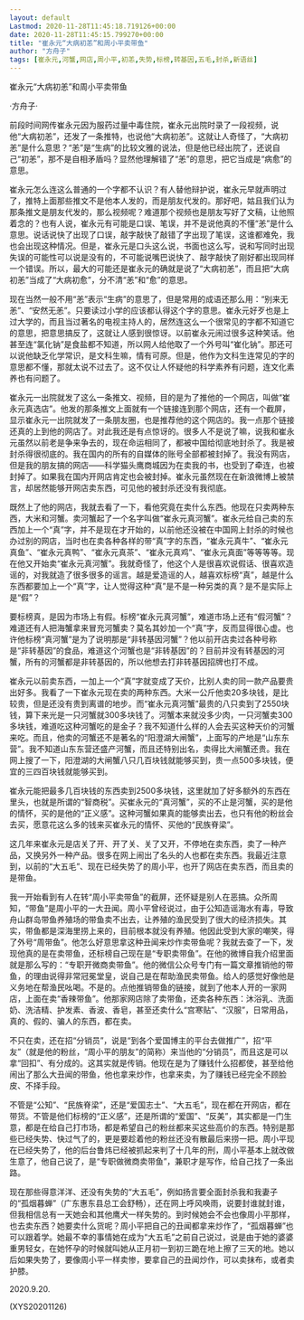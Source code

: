 ```yaml
---
layout: default
Lastmod: 2020-11-28T11:45:18.719126+00:00
date: 2020-11-28T11:45:15.799270+00:00
title: "崔永元“大病初恙”和周小平卖带鱼"
author: "方舟子"
tags: [崔永元,河蟹,网店,周小平,初恙,失势,标榜,转基因,五毛,封杀,新语丝]
---
```


崔永元“大病初恙”和周小平卖带鱼

·方舟子·

前段时间网传崔永元因为服药过量中毒住院，崔永元出院时录了一段视频，说他“大病初恙”，还发了一条推特，也说他“大病初恙”。这就让人奇怪了，“大病初恙”是什么意思？“恙”是“生病”的比较文雅的说法，但是他已经出院了，还说自己“初恙”，那不是自相矛盾吗？显然他理解错了“恙”的意思，把它当成是“病愈”的意思。

崔永元怎么连这么普通的一个字都不认识？有人替他辩护说，崔永元早就声明过了，推特上面那些推文不是他本人发的，而是朋友代发的。那好吧，姑且我们认为那条推文是朋友代发的，那么视频呢？难道那个视频也是朋友写好了文稿，让他照着念的？也有人说，崔永元有可能是口误、笔误，并不是说他真的不懂“恙”是什么意思。说话说快了出现了口误，敲字敲快了敲错了字出现了笔误，这谁都难免，我也会出现这种情况。但是，崔永元是口头这么说，书面也这么写，说和写同时出现失误的可能性可以说是没有的，不可能说嘴巴说快了、敲字敲快了刚好都出现同样一个错误。所以，最大的可能还是崔永元的确就是说了“大病初恙”，而且把“大病初恙”当成了“大病初愈”，分不清“恙”和“愈”的意思。

现在当然一般不用“恙”表示“生病”的意思了，但是常用的成语还那么用：“别来无恙”、“安然无恙”。只要读过小学的应该都认得这个字的意思。崔永元好歹也是上过大学的，而且当过著名的电视主持人的，居然连这么一个很常见的字都不知道它的意思，把意思搞反了，这就让人感到很惊讶。以前崔永元闹过很多这种笑话。他甚至连“氯化钠”是食盐都不知道，所以网人给他取了一个外号叫“崔化钠”。那还可以说他缺乏化学常识，是文科生嘛，情有可原。但是，他作为文科生连常见的字的意思都不懂，那就太说不过去了。这不仅让人怀疑他的科学素养有问题，连文化素养也有问题了。

崔永元一出院就发了这么一条推文、视频，目的是为了推他的一个网店，叫做“崔永元真选店”。他发的那条推文上面就有一个链接连到那个网店，还有一个截屏，显示崔永元一出院就发了一条朋友圈，也是推荐他的这个网店的。我一点那个链接还真的上到他的网店了。对此我还是有点惊讶的。很多人不是说了嘛，说我和崔永元虽然以前老是争来争去的，现在命运相同了，都被中国给彻底地封杀了。我是被封杀得很彻底的。我在国内的所有的自媒体的账号全部都被封掉了。我没有网店，但是我的朋友搞的网店——科学猫头鹰商城因为在卖我的书，也受到了牵连，也被封掉了。如果我在国内开网店肯定也会被封掉。崔永元虽然现在在新浪微博上被禁言，却居然能够开网店卖东西，可见他的被封杀还没有我彻底。

既然上了他的网店，我就去看了一下，看他究竟在卖什么东西。他现在只卖两种东西，大米和河蟹。卖河蟹起了一个名字叫做“崔永元真河蟹”。崔永元给自己卖的东西加上一个“真”字，并不是现在才开始的，以前他还没被在中国网上封杀的时候也办过别的网店，当时也在卖各种各样的带“真”字的东西，“崔永元真牛”、“崔永元真鱼”、“崔永元真鸭”、“崔永元真茶”、“崔永元真鸡”、“崔永元真面”等等等等。现在他又开始卖“崔永元真河蟹”。我就奇怪了，他这个人是很喜欢说假话、很喜欢造谣的，对我就造了很多很多的谣言。越是爱造谣的人，越喜欢标榜“真”，越是什么东西都要加上一个“真”字，让人觉得这种“真”是不是一种另类的真？是不是实际上是“假”？

要标榜真，是因为市场上有假。标榜“崔永元真河蟹”，难道市场上还有“假河蟹”？难道还有人把海蟹拿来冒充河蟹卖？莫名其妙加一个“真”字，反而显得很心虚。也许他标榜“真河蟹”是为了说明那是“非转基因河蟹”？他以前开店卖过各种号称是“非转基因”的食品，难道这个河蟹也是“非转基因”的？目前并没有转基因的河蟹，所有的河蟹都是非转基因的，所以他想去打非转基因招牌也打不成。

崔永元以前卖东西，一加上一个“真”字就变成了天价，比别人卖的同一款产品要贵出好多。我看了一下崔永元现在卖的两种东西。大米一公斤他卖20多块钱，是比较贵，但是还没有贵到离谱的地步。而“崔永元真河蟹”最贵的八只卖到了2550块钱，算下来光是一只河蟹就300多块钱了。河蟹本来就没多少肉，一只河蟹卖300多块钱，难道吃这种河蟹吃的是金子？我不知道什么样的人会去买这种天价的河蟹来吃。而且，他卖的河蟹还不是著名的“阳澄湖大闸蟹”，上面写的产地是“山东东营”。我不知道山东东营还盛产河蟹，而且还特别出名，卖得比大闸蟹还贵。我在网上搜了一下，阳澄湖的大闸蟹八只几百块钱就能够买到，贵一点500多块钱，便宜的三四百块钱就能够买到。

崔永元能把最多几百块钱的东西卖到2500多块钱，这里就加了好多额外的东西在里头，也就是所谓的“智商税”。买崔永元的“真河蟹”，买的不止是河蟹，买的是他的情怀，买的是他的“正义感”。这种河蟹如果真的能够卖出去，也只有他的粉丝会去买，愿意花这么多的钱来买崔永元的情怀、买他的“民族脊梁”。

这几年来崔永元是店关了开、开了关、关了又开，不停地在卖东西，卖了一种产品，又换另外一种产品。很多在网上闹出了名头的人也都在卖东西。我最近注意到，以前的“大五毛”、现在已经失势了的周小平，也开了网店在卖东西，而且卖的是带鱼。

我一开始看到有人在转“周小平卖带鱼”的截屏，还怀疑是别人在恶搞。众所周知，“带鱼”是周小平的一大丑闻。周小平曾经说过，由于公知造谣海水有毒，导致舟山群岛带鱼养殖场的带鱼卖不出去，让养殖的渔民受到了很大的经济损失。其实，带鱼都是深海里捞上来的，目前根本就没有养殖。他因此受到大家的嘲笑，得了外号“周带鱼”。他怎么好意思拿这种丑闻来炒作卖带鱼呢？我就去查了一下，发现他真的是在卖带鱼，还标榜自己现在是“专职卖带鱼”。在他的微博自我介绍里面就是那么写的：“专职开微商卖带鱼”。他的微信公众号专门有一篇文章推销他的带鱼，的理由说得非常冠冕堂皇，说自己是在帮助渔民卖带鱼。给人的感觉好像他是义务地在帮渔民吆喝。不是的。点他推销带鱼的链接，就到了他本人开的一家网店，上面在卖“香辣带鱼”。他那家网店除了卖带鱼，还卖各种东西：沐浴乳、洗面奶、洗洁精、护发素、香波、香皂，甚至还卖什么“宫寒贴”、“汉服”，日常用品，真的、假的、骗人的东西，都在卖。

不只在卖，还在招“分销员”，说是“到各个爱国博主的平台去做推广”，招“平友”（就是他的粉丝，“周小平的朋友”的简称）来当他的“分销员”，而且这是可以拿“回扣”、有分成的。这其实就是传销。他现在是为了赚钱什么招都使，甚至给他闹出了那么大丑闻的带鱼，他也拿来炒作，也拿来卖，为了赚钱已经完全不顾脸皮、不择手段。

不管是“公知”、“民族脊梁”，还是“爱国志士”、“大五毛”，现在都在开网店，都在带货。不管是他们标榜的“正义感”，还是所谓的“爱国”、“反美”，其实都是一门生意，都是在给自己打市场，都是希望自己的粉丝都来买这些高价的东西。特别是那些已经失势、快过气了的，更是要趁着他的粉丝还没有散最后来捞一把。周小平现在已经失势了，他的后台鲁炜已经被抓起来判了十几年的刑，周小平基本上就改做生意了，他自己说了，是“专职做微商卖带鱼”，兼职才是写作，给自己找了一条出路。

现在那些得意洋洋、还没有失势的“大五毛”，例如扬言要全面封杀我和我妻子的“孤烟暮蝉”（广东惠东县总工会舒畅），还在网上呼风唤雨，说要封谁就封谁，但我相信总有一天她会和其他鹰犬一样失势的。到时候她会不会也像周小平那样，也去卖东西？她要卖什么货呢？周小平把自己的丑闻都拿来炒作了，“孤烟暮蝉”也可以跟着学。她最不幸的事情她在成为“大五毛”之前自己说过，说是由于她的婆婆重男轻女，在她怀孕的时候就叫她从正月初一到初三跪在地上擦了三天的地。她以后如果失势了，要像周小平一样卖惨，要拿自己的丑闻炒作，可以卖抹布，或者卖护膝。

2020.9.20.

(XYS20201126)

